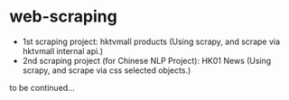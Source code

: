 # web-scraping
* 1st scraping project: hktvmall products (Using scrapy, and scrape via hktvmall internal api.)
* 2nd scraping project (for Chinese NLP Project): HK01 News (Using scrapy, and scrape via css selected objects.)

to be continued...

